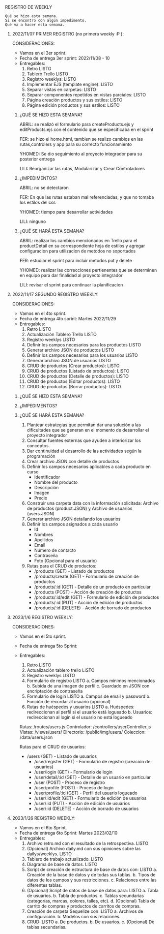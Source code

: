 REGISTRO DE WEEKLY

    Qué se hizo esta semana.
    Si se encontró con algún impedimento.
    Qué va a hacer esta semana.

1. 2022/11/07 PRIMER REGISTRO (no primera weekly :P ):

    CONSIDERACIONES:

    - Vamos en el 3er sprint. 
    - Fecha de entrega 3er sprint: 2022/11/08 - 10
    - Entregables:
        1. Retro                                              LISTO
        2. Tablero Trello                                     LISTO
        3. Registro weeklys:                                  LISTO
        4. Implementar EJS (template engine):                 LISTO
        5. Separar vistas en carpetas:                        LISTO
        6. Separar componentes repetidos en vistas parciales: LISTO
        7. Página creación productos y sus estilos:           LISTO
        8. Página edición productos y sus estilos:            LISTO


    1. ¿QUÉ SE HIZO ESTA SEMANA?

        ABRIL: se realizó el formulario para createProducts.ejs y editProducts.ejs con el contenido que se especificaba en el sprint

        FER: se hizo el home.html, tambien se realizo cambios en las rutas,controlers y app para su correcto funcionamiento

        YHOMED: Se dio seguimiento al proyecto integrador para su posterior entrega 

        LILI: Reorganizar las rutas, Modularizar y Crear Controladores

    2.  ¿IMPEDIMENTOS?

        ABRIL: no se detectaron

        FER: En que las rutas estaban mal referenciadas, y que no tomaba los estilos del css

        YHOMED: tiempo para desarrollar actividades

        LILI: ninguno

    3. ¿QUÉ SE HARÁ ESTA SEMANA?

        ABRIL: realizar los cambios mencionados en Trello para el productDetail en su correspondiente hoja de estilos y agregar configuracion para utilizacion de metodos no soportados

        FER: estudiar el sprint para incluir metodos put y delete

        YHOMED: realizar las correcciones pertienentes que se determinen en equipo para dar finalidad al proyecto integrador 

        LILI: revisar el sprint para continuar la planificacion

2. 2022/11/17 SEGUNDO REGISTRO WEEKLY:

    CONSIDERACIONES:

    - Vamos en el 4to sprint. 
    - Fecha de entrega 4to sprint: Martes 2022/11/29
    - Entregables:
        1. Retro                                                                      LISTO
        2. Actualización Tablero Trello                                               LISTO 
        3. Registro weeklys                                                           LISTO 
        4. Definir los campos necesarios para los productos                           LISTO
        5. Generar archivo JSON de productos                                          LISTO
        6. Definir los campos necesarios para los usuarios                            LISTO
        7. Generar archivo JSON de usuarios                                           LISTO
        8. CRUD de productos (Crear productos):                                       LISTO
        9. CRUD de productos (Listado de productos):                                  LISTO
        10. CRUD de productos (Detalle de productos):                                 LISTO
        11. CRUD de productos (Editar productos):                                     LISTO
        12. CRUD de productos (Borrar productos):                                     LISTO

    1. ¿QUÉ SE HIZO ESTA SEMANA?

    2. ¿IMPEDIMENTOS?

    3. ¿QUÉ SE HARÁ ESTA SEMANA?

        1. Plantear estrategias que permitan dar una solución a las dificultades que se generan en el momento de desarrollar el proyecto integrador 
        2. Consultar fuentes externas que ayuden a interiorizar los conceptos
        3. Dar continuidad al desarrollo de las actividades según la programación 
        4. Crear archivo JSON con detalle de productos 
        5. Definir los campos necesarios aplicables a cada producto en curso 
            - Identificador
            - Nombre del producto
            - Descripción
            - Imagen
            - Precio
        6. Construir una carpeta data con la información solicitada: Archivo de productos (product.JSON) y Archivo de usuarios (users.JSON)
        7. Generar archivo JSON detallando los usuarios 
        8. Definir los campos asignados a cada usuario 
            - Id
            - Nombres
            - Apellidos
            - Email
            - Número de contacto
            - Contraseña
            - Foto (Opcional para el usuario)
        9. Rutas para el CRUD de productos:
            - /products (GET) - Listado de productos 
            - /products/create (GET) - Formulario de creación de productos 
            - /products/:id (GET) - Detalle de un producto en particular 
            - /products (POST) - Acción de creación de productos  
            - /products/:id/edit (GET) - Formulario de edición de productos  
            - /products/:id (PUT) - Acción de edición de productos 
            - /products/:id (DELETE) - Acción de borrado de productos

3. 2023/1/6 REGISTRO WEEKLY:

    CONSIDERACIONES:

    - Vamos en el 5to sprint.                                                   
    - Fecha de entrega 5to Sprint:                      
    - Entregables:
        1. Retro                                                                LISTO
        2. Actualización tablero trello                                         LISTO
        3. Registro weeklys                                                     LISTO
        4. Formulario de registro                                               LISTO
            a. Campos mínimos mencionados
            b. Subida de una imagen de perfil
            c. Guardado en JSON con encriptación de contraseña
        5. Formulario de login                                                  LISTO
            a. Campos de email y password
            b. Función de recordar al usuario (opcional)
        6. Rutas de huéspedes y usuarios                                        LISTO
            a. Huéspedes: redireccionan al perfil si el usuario está logueado
            b. Usuarios: redireccionan al login si el usuario no está logueado

        Rutas:
            /routes/users.js
        Controlador:
            /controllers/userController.js
        Vistas:
            /views/users/
        Directorio:
            /public/img/users/
        Coleccion:
            /data/users.json

        Rutas para el CRUD de usuarios:
        - /users (GET) - Listado de usuarios
            - /user/register (GET) - Formulario de registro (creación de usuarios) 
            - /user/login (GET) - Formulario de login
            - /user/detail/:id (GET) - Detalle de un usuario en particular 
            - /user (POST) - Proceso de registro
            - /user/profile (POST) - Proceso de login  
            - /user/profile/:id (GET) - Perfil del usuario logueado
            - /user/:id/edit (GET) - Formulario de edición de usuarios 
            - /user/:id (PUT) - Acción de edición de usuarios
            - /user/:id (DELETE) - Acción de borrado de usuarios

4. 2023/1/26 REGISTRO WEEKLY:

    - Vamos en el 6to Sprint.
    - Fecha de entrega 6to Sprint: Martes 2023/02/10
    - Entregables:
        1. Archivo retro.md con el resultado de la retrospectiva.                           LISTO
        2. (Opcional) Archivo daily.md con sus opiniones sobre las dailys/weeklys.          LISTO
        3. Tablero de trabajo actualizado.                                                  LISTO
        4. Diagrama de base de datos.                                                       LISTO
        5. Script de creación de estructura de base de datos con:                           LISTO
            a. Creación de la base de datos y de todas sus tablas.
            b. Tipos de datos de los campos y sus restricciones.
            c. Relaciones entre las diferentes tablas.
        6. (Opcional) Script de datos de base de datos para:                                LISTO
            a. Tabla de usuarios.
            b. Tabla de productos.
            c. Tablas secundarias (categorías, marcas, colores, talles, etc).
            d. (Opcional) Tabla de carrito de compras y productos de carritos de compras.
        7. Creación de carpeta Sequelize con:                                               LISTO
            a. Archivos de configuración.
            b. Modelos con sus relaciones.
        8. CRUD:                                                                            LISTO
            a. De productos.
            b. De usuarios.
            c. (Opcional) De tablas secundarias.


